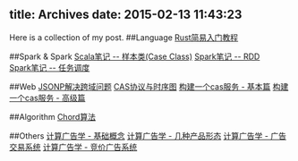 title: Archives
date: 2015-02-13 11:43:23
---
Here is a collection of my post.
##Language
[Rust简易入门教程](/2015/02/an-simple-rust-tutorial/)

##Spark & Spark
[Scala笔记 -- 样本类(Case Class)](/2015/02/case-class-in-scala/)
[Spark笔记 -- RDD](/2015/02/spark-rdd/)  
[Spark笔记 -- 任务调度](/2015/02/spark-job/)

##Web
[JSONP解决跨域问题](/2014/06/jsonp-usage/)
[CAS协议与时序图](/2014/11/SSO-learning/)
[构建一个cas服务 - 基本篇](/2015/01/build-your-own-cas-service-basic/)
[构建一个cas服务 - 高级篇](/2015/01/build-your-own-cas-service-pro/)

##Algorithm
[Chord算法](/2015/02/chord-algorithm/)

##Others
[计算广告学 - 基础概念]()
[计算广告学 - 几种产品形态]()
[计算广告学 - 广告交易系统]()
[计算广告学 - 竞价广告系统]()
